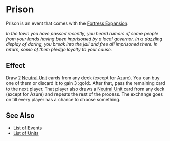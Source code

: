 # Prison

Prison is an event that comes with the [Fortress Expansion](../content.md).

*In the town you have passed recently, you heard rumors of some people from your lands having been imprisoned by a local governor. In a dazzling display of daring, you break into the jail and free all imprisoned there. In return, some of them pledge loyalty to your cause.*


## Effect

Draw 2 [Neutral Unit](../units.md#neutral) cards from any deck (except for Azure). You can buy one of them or discard it to gain 3 :gold:. After that, pass the remaining card to the next player. That player also draws a [Neutral Unit](../units.md#neutral) card from any deck (except for Azure) and repeats the rest of the process. The exchange goes on till every player has a chance to choose something.


## See Also

- [List of Events](../events.md)
- [List of Units](../units.md)
